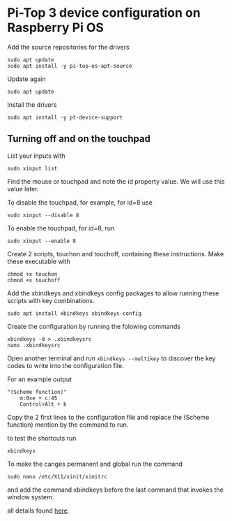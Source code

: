 # Pi-Top 3 device configuration on Raspberry Pi OS

Add the source repositories for the drivers
```
sudo apt update
sudo apt install -y pi-top-os-apt-source
```

Update again 
```
sudo apt update
```

Install the drivers

```
sudo apt install -y pt-device-support
```

## Turning off and on the touchpad

List your inputs with
```
sudo xinput list

```

Find the mouse or touchpad and note the id property value. We will use this value later.

To disable the touchpad, for example, for id=8 use

```
sudo xinput --disable 8
```

To enable the touchpad, for id=8, run
```
sudo xinput --enable 8
```

Create 2 scripts, touchon and touchoff, containing these instructions. Make these executable with
```
chmod +x touchon
chmod +x touchoff
```

Add the xbindkeys and xbindkeys config packages to allow running these scripts with key combinations.

```
sudo apt install xbindkeys xbindkeys-config
```
Create the configuration by running the folowing commands
```
xbindkeys -d > .xbindkeysrc
nano .xbindkeysrc
```

Open another terminal and run `xbindkeys --multikey` to discover the key codes to write into the configuration file.

For an example output

```
"(Scheme function)"
    m:0xe + c:45
    Control+Alt + k
```

Copy the 2 first lines to the configuration file and replace the (Scheme function) mention by the command to run.

to test the shortcuts run 

```
xbindkeys
```

To make the canges permanent and global run the command

```
sudo nano /etc/X11/xinit/xinitrc
```
and add the command xbindkeys before the last command that invokes the window system.


all details found [here](https://wiki.archlinux.org/title/Xbindkeys).

